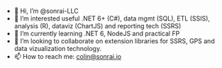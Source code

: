 - 👋 Hi, I’m @sonrai-LLC
- 👀 I’m interested useful .NET 6+ (C#), data mgmt (SQL), ETL (SSIS), analysis (R), dataviz (ChartJS) and reporting tech (SSRS)
- 🌱 I’m currently learning .NET 6, NodeJS and practical FP
- 💞️ I’m looking to collaborate on extension libraries for SSRS, GPS and data vizualization technology.
- 📫 How to reach me: colin@sonrai.io

<!---
sonrai-LLC/sonrai-LLC is a ✨ special ✨ repository because its `README.md` (this file) appears on your GitHub profile.
You can click the Preview link to take a look at your changes.
--->
